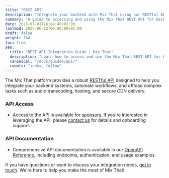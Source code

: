 ```yaml
---
title: "REST API"
description: "Integrate your backend with Mix That using our RESTful API. Learn about sponsor access, features, and documentation."
summary: "A guide to accessing and using the Mix That REST API for backend integration, automation, and more."
date: 2025-03-01T16:04:48+02:00
lastmod: 2025-06-12T00:00:00+02:00
draft: false
weight: 104
toc: true
seo:
  title: "REST API Integration Guide | Mix That"
  description: "Learn how to access and use the Mix That REST API for backend integration, automation, and advanced workflows."
  canonical: "/docs/guides/api/"
  robots: "index, follow"
---
```


The Mix That platform provides a robust [RESTful API](https://aws.amazon.com/what-is/restful-api/) designed to help you integrate your backend systems, automate workflows, and offload complex tasks such as audio transcoding, hosting, and secure CDN delivery.

### API Access

- Access to the API is available for [sponsors](/docs/general/sponsor-this-project/). If you're interested in leveraging the API, please [contact us](/contact) for details and onboarding support.

### API Documentation

- Comprehensive API documentation is available in our [OpenAPI Reference](/openapi), including endpoints, authentication, and usage examples.

If you have questions or want to discuss your integration needs, [get in touch](/contact). We're here to help you make the most of Mix That!
